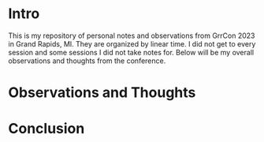 # Intro

This is my repository of personal notes and observations from GrrCon 2023 in Grand Rapids, MI. They are organized by linear time. I did not get to every session and some sessions I did not take notes for. Below will be my overall observations and thoughts from the conference. 

# Observations and Thoughts



# Conclusion


